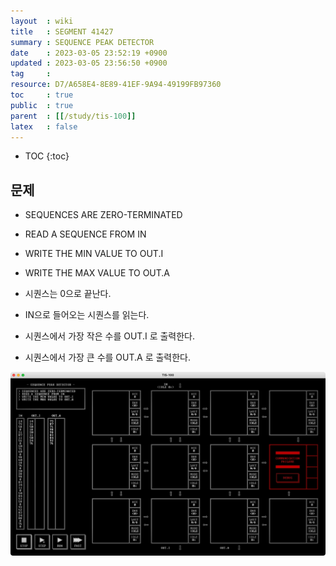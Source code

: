 ```yaml
---
layout  : wiki
title   : SEGMENT 41427
summary : SEQUENCE PEAK DETECTOR
date    : 2023-03-05 23:52:19 +0900
updated : 2023-03-05 23:56:50 +0900
tag     : 
resource: D7/A658E4-8E89-41EF-9A94-49199FB97360
toc     : true
public  : true
parent  : [[/study/tis-100]]
latex   : false
---
```

* TOC
{:toc}

## 문제

>
- SEQUENCES ARE ZERO-TERMINATED
- READ A SEQUENCE FROM IN
- WRITE THE MIN VALUE TO OUT.I
- WRITE THE MAX VALUE TO OUT.A

- 시퀀스는 0으로 끝난다.
- IN으로 들어오는 시퀀스를 읽는다.
- 시퀀스에서 가장 작은 수를 OUT.I 로 출력한다.
- 시퀀스에서 가장 큰 수를 OUT.A 로 출력한다.

![image]( /resource/D7/A658E4-8E89-41EF-9A94-49199FB97360/222968105-e2326c12-bcc7-4df7-bacd-ae041b883b6c.png )

